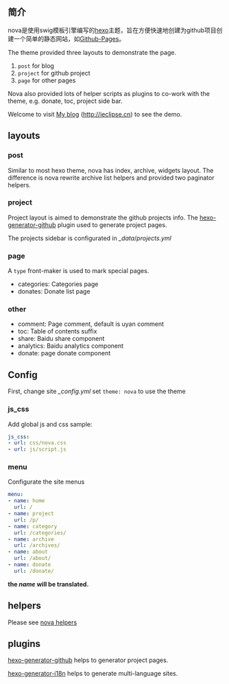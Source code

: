
## 简介 ##

nova是使用swig模板引擎编写的[hexo](https://hexo.io)主题，旨在方便快速地创建为github项目创建一个简单的静态网站，如[Github-Pages]。

The theme provided three layouts to demonstrate the page.

 1. `post` for blog
 2. `project` for github project
 3. `page` for other pages

Nova also provided lots of helper scripts as plugins to co-work with the theme, e.g. donate, toc, project side bar. 

Welcome to visit [My blog](http://ieclipse.cn) (http://ieclipse.cn) to see the demo.

## layouts ##
### post
Similar to most hexo theme, nova has index, archive, widgets layout. The difference is nova rewrite archive list helpers and provided two paginator helpers.

### project
Project layout is aimed to demonstrate the github projects info. The [hexo-generator-github] plugin used to generate project pages.

The projects sidebar is configurated in <var>_data</var>/<var>projects.yml</var>

### page
A `type` front-maker is used to mark special pages.

- categories: Categories page
- donates: Donate list page

### other
- comment: Page comment, default is uyan comment
- toc: Table of contents suffix
- share: Baidu share component
- analytics: Baidu analytics component
- donate: page donate component

## Config
First, change site <var>_config.yml</var> set `theme: nova` to use the theme

### js_css
Add global js and css sample:
```yml
js_css:
- url: css/nova.css
- url: js/script.js
```
### menu
Configurate the site menus
```yml
menu:
- name: home
  url: /
- name: project
  url: /p/
- name: category
  url: /categories/
- name: archive
  url: /archives/
- name: about
  url: /about/
- name: donate
  url: /donate/
```
**the <var>name</var> will be translated.**

## helpers

Please see [nova helpers](https://github.com/Jamling/hexo-theme-nova/blob/master/helpers.md)

## plugins

[hexo-generator-github] helps to generator project pages.

[hexo-generator-i18n] helps to generate multi-language sites.

[hexo]: https://hexo.io
[Github-Pages]: https://pages.github.com/
[hexo-generator-github]: https://github.com/Jamling/hexo-generator-github/
[hexo-generator-i18n]: https://github.com/Jamling/hexo-generator-i18/

